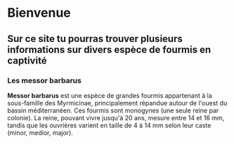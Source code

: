 <html>
 <body>
   <h1>Bienvenue</h1>
   <h2>Sur ce site tu pourras trouver plusieurs informations sur divers espèce de fourmis en captivité </h2>
   <h3>Les messor barbarus</h3>
   <p><strong>Messor barbarus</strong> est une espèce de grandes fourmis appartenant à la sous-famille des Myrmicinae, principalement répandue autour de l'ouest du bassin méditerranéen. Ces fourmis sont monogynes (une seule reine par colonie). La reine, pouvant vivre jusqu'à 20 ans, mesure entre 14 et 16 mm, tandis que les ouvrières varient en taille de 4 à 14 mm selon leur caste (minor, medior, major).</p>
   <p><strong></strong></p>
 </body>  
</html>
